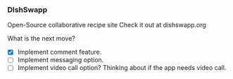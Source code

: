 ### DIshSwapp

Open-Source collaborative recipe site
Check it out at dishswapp.org

What is the next move?

- [x] Implement comment feature.
- [ ] Implement messaging option.
- [ ] Implement video call option? Thinking about if the app needs video call.
